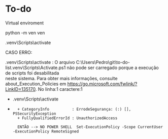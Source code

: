 # To-do


Virtual enviroment

python -m ven ven

.venv\Scripts\activate

CASO ERRO: 

 .venv\Scripts\activate : O arquivo C:\Users\Pedro\git\to-do-list\.venv\Scripts\Activate.ps1 não pode ser carregado porque a execução de scripts foi desabilitada     
neste sistema. Para obter mais informações, consulte about_Execution_Policies em https://go.microsoft.com/fwlink/?LinkID=135170.
No linha:1 caractere:1
+ .venv\Scripts\activate
+ ~~~~~~~~~~~~~~~~~~~~~~
    + CategoryInfo          : ErrodeSegurança: (:) [], PSSecurityException
    + FullyQualifiedErrorId : UnauthorizedAccess

    ENTÃO --> NO POWER SHELL  Set-ExecutionPolicy -Scope CurrentUser -ExecutionPolicy RemoteSigned

    
